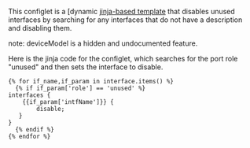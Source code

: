 This configlet is a [dynamic [jinja-based template](https://supportportal.juniper.net/s/article/Juniper-Apstra-Jinja-Configlets-using-dynamic-data-from-deviceModel?language=en_US) that disables unused interfaces by searching for any interfaces that do not have a description and disabling them.

note: deviceModel is a hidden and undocumented feature.

Here is the jinja code for the configlet, which searches for the port role "unused" and then sets the interface to disable.

```
{% for if_name,if_param in interface.items() %}
  {% if if_param['role'] == 'unused' %}
interfaces {
    {{if_param['intfName']}} {
        disable;
   }
}
  {% endif %}
{% endfor %}
